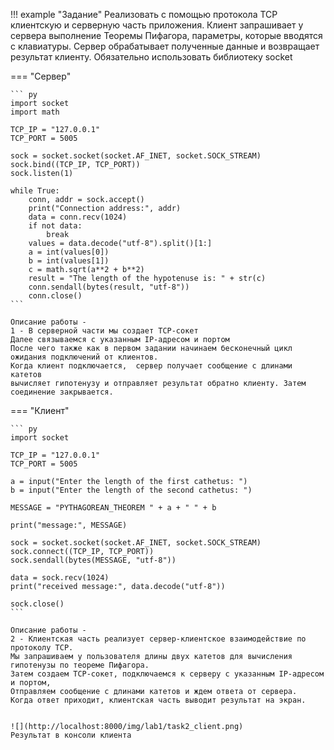 !!! example "Задание"
    Реализовать с помощью протокола TCP клиентскую и серверную часть приложения. Клиент запрашивает у
    сервера выполнение Теоремы Пифагора, параметры, которые вводятся с
    клавиатуры. Сервер обрабатывает полученные данные и возвращает результат
    клиенту. Обязательно использовать библиотеку socket

=== "Сервер"

    ``` py
    import socket
    import math
    
    TCP_IP = "127.0.0.1"
    TCP_PORT = 5005
    
    sock = socket.socket(socket.AF_INET, socket.SOCK_STREAM)
    sock.bind((TCP_IP, TCP_PORT))
    sock.listen(1)
    
    while True:
        conn, addr = sock.accept()
        print("Connection address:", addr)
        data = conn.recv(1024)
        if not data:
            break
        values = data.decode("utf-8").split()[1:]
        a = int(values[0])
        b = int(values[1])
        c = math.sqrt(a**2 + b**2)
        result = "The length of the hypotenuse is: " + str(c)
        conn.sendall(bytes(result, "utf-8"))
        conn.close()
    ```

    Описание работы -  
    1 - В серверной части мы создает TCP-сокет  
    Далее связываемся с указанным IP-адресом и портом   
    После чего также как в первом задании начинаем бесконечный цикл ожидания подключений от клиентов.  
    Когда клиент подключается,  сервер получает сообщение с длинами катетов   
    вычисляет гипотенузу и отправляет результат обратно клиенту. Затем соединение закрывается.

=== "Клиент"

    ``` py
    import socket

    TCP_IP = "127.0.0.1"
    TCP_PORT = 5005
    
    a = input("Enter the length of the first cathetus: ")
    b = input("Enter the length of the second cathetus: ")
    
    MESSAGE = "PYTHAGOREAN_THEOREM " + a + " " + b

    print("message:", MESSAGE)
    
    sock = socket.socket(socket.AF_INET, socket.SOCK_STREAM)
    sock.connect((TCP_IP, TCP_PORT))
    sock.sendall(bytes(MESSAGE, "utf-8"))
    
    data = sock.recv(1024)
    print("received message:", data.decode("utf-8"))
    
    sock.close()
    ```
  
    Описание работы - 
    2 - Клиентская часть реализует сервер-клиентское взаимодействие по протоколу TCP.  
    Мы запрашиваем у пользователя длины двух катетов для вычисления гипотенузы по теореме Пифагора.  
    Затем создаем TCP-сокет, подключаемся к серверу с указанным IP-адресом и портом,  
    Отправляем сообщение с длинами катетов и ждем ответа от сервера.  
    Когда ответ приходит, клиентская часть выводит результат на экран.  
    
    
    ![](http://localhost:8000/img/lab1/task2_client.png)  
    Результат в консоли клиента